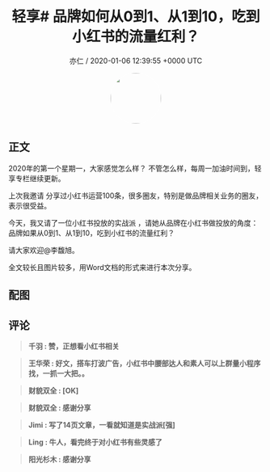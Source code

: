 <h1 align="center">轻享# 品牌如何从0到1、从1到10，吃到小红书的流量红利？</h1>
<p align="center">
    <a>亦仁 / 2020-01-06 12:39:55 &#43;0000 UTC</a>
</p>

<div align="center">
    <img src="https://images.zsxq.com/Fn3NQqCN8nuGF86yZPXSbEsl0mb3?e=1590940799&amp;token=kIxbL07-8jAj8w1n4s9zv64FuZZNEATmlU_Vm6zD:pfbNc8W3hS0oYG_hyXXh_rHMHuc=" width="100" height="100" style="border:1px solid;border-radius:50%; color:#ffffff"/>
</div>

## 正文

<div>
 

2020年的第一个星期一，大家感觉怎么样？ 不管怎么样，每周一加油时间到，轻享专栏继续更新。

上次我邀请  分享过小红书运营100条，很多圈友，特别是做品牌相关业务的圈友，表示很受益。

今天，我又请了一位小红书投放的实战派  ，请她从品牌在小红书做投放的角度：品牌如果从0到1、从1到10，吃到小红书的流量红利？

请大家欢迎@李馥旭。

全文较长且图片较多，用Word文档的形式来进行本次分享。
</div>

## 配图
<div class="image" align="center">

</div>

## 评论

<div align="left">
<div>

<blockquote >
<span> <strong>千羽 : 赞，正想看小红书相关 </strong></span>
</blockquote>

<blockquote >
<span> <strong>王华荣 : 好文，搭车打波广告，小红书中腰部达人和素人可以上群量小程序找，一抓一大把。。 </strong></span>
</blockquote>

<blockquote >
<span> <strong>财貌双全 : [OK] </strong></span>
</blockquote>

<blockquote >
<span> <strong>财貌双全 : 感谢分享 </strong></span>
</blockquote>

<blockquote >
<span> <strong>Jimi : 写了14页文章，一看就知道是实战派[强] </strong></span>
</blockquote>

<blockquote >
<span> <strong>Ling : 牛人，看完终于对小红书有些灵感了 </strong></span>
</blockquote>

<blockquote >
<span> <strong>阳光杉木 : 感谢分享 </strong></span>
</blockquote>

</div>
</div>